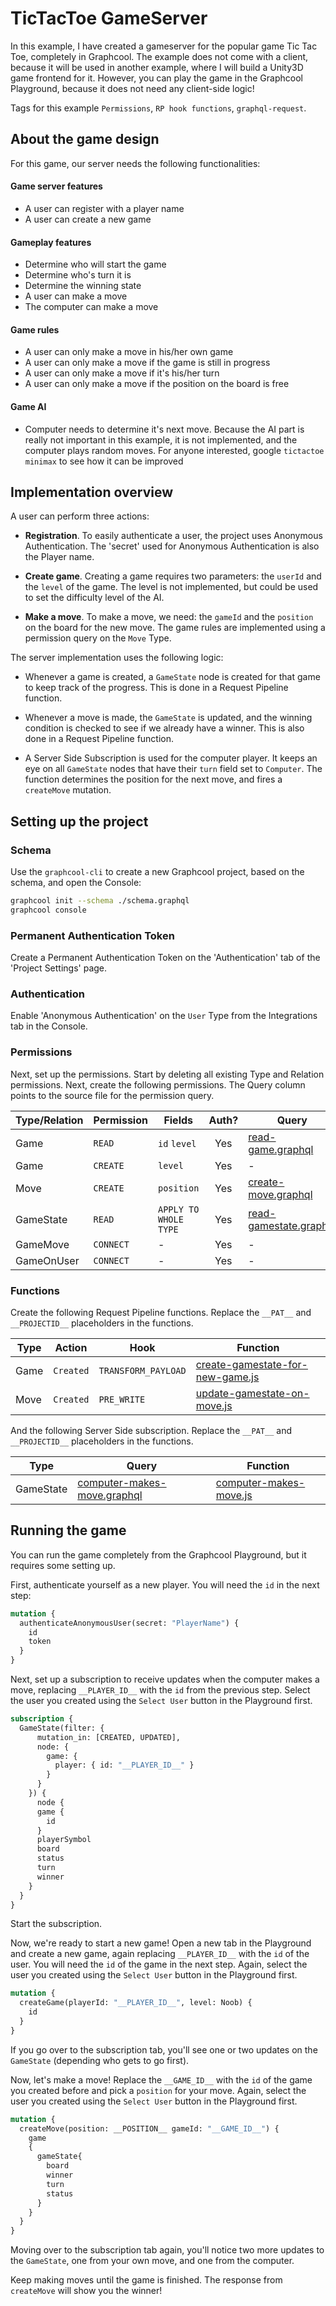 # TicTacToe GameServer

In this example, I have created a gameserver for the popular game Tic Tac Toe, completely in Graphcool. The example does not come with a client, because it will be used in another example, where I will build a Unity3D game frontend for it. However, you can play the game in the Graphcool Playground, because it does not need any client-side logic!

Tags for this example `Permissions`, `RP hook functions`, `graphql-request`.

## About the game design

For this game, our server needs the following functionalities:

#### Game server features
- A user can register with a player name
- A user can create a new game

#### Gameplay features
- Determine who will start the game
- Determine who's turn it is
- Determine the winning state
- A user can make a move
- The computer can make a move

#### Game rules
- A user can only make a move in his/her own game
- A user can only make a move if the game is still in progress
- A user can only make a move if it's his/her turn
- A user can only make a move if the position on the board is free

#### Game AI
- Computer needs to determine it's next move. Because the AI part is really not important in this example, it is not implemented, and the computer plays random moves. For anyone interested, google `tictactoe minimax` to see how it can be improved

## Implementation overview

A user can perform three actions:
- **Registration**. To easily authenticate a user, the project uses Anonymous Authentication. The 'secret' used for Anonymous Authentication is also the Player name.

- **Create game**. Creating a game requires two parameters: the `userId` and the `level` of the game. The level is not implemented, but could be used to set the difficulty level of the AI.

- **Make a move**. To make a move, we need: the `gameId` and the `position` on the board for the new move. The game rules are implemented using a permission query on the `Move` Type.

The server implementation uses the following logic:
- Whenever a game is created, a `GameState` node is created for that game to keep track of the progress. This is done in a Request Pipeline function.

- Whenever a move is made, the `GameState` is updated, and the winning condition is checked to see if we already have a winner. This is also done in a Request Pipeline function.

- A Server Side Subscription is used for the computer player. It keeps an eye on all `GameState` nodes that have their `turn` field set to `Computer`. The function determines the position for the next move, and fires a `createMove` mutation.

## Setting up the project

### Schema
Use the `graphcool-cli` to create a new Graphcool project, based on the schema, and open the Console:
```bash
graphcool init --schema ./schema.graphql
graphcool console
```

### Permanent Authentication Token

Create a Permanent Authentication Token on the 'Authentication' tab of the 'Project Settings' page.

### Authentication

Enable 'Anonymous Authentication' on the `User` Type from the Integrations tab in the Console.

### Permissions
Next, set up the permissions. Start by deleting all existing Type and Relation permissions. Next, create the following permissions. The Query column points to the source file for the permission query.

| Type/Relation | Permission | Fields | Auth? | Query |
|---|---|---|:---:|---|
| Game | `READ` | `id` `level` |Yes | [read-game.graphql](./permissions/read-game.graphql) |
| Game | `CREATE` | `level` | Yes|- |
| Move | `CREATE`| `position` |Yes | [create-move.graphql](./permissions/create-move.graphql) |
| GameState | `READ` | `APPLY TO WHOLE TYPE` |Yes | [read-gamestate.graphql](./permissions/read-gamestate.graphql) |
| GameMove | `CONNECT` |- | Yes|- |
| GameOnUser |`CONNECT` | -|Yes |- |

### Functions
Create the following Request Pipeline functions. Replace the `__PAT__` and `__PROJECTID__` placeholders in the functions.   

| Type | Action | Hook | Function
|---|---|---|---|
| Game | `Created` | `TRANSFORM_PAYLOAD` | [create-gamestate-for-new-game.js](./functions/create-gamestate-for-new-game.js) |
| Move | `Created` | `PRE_WRITE` | [update-gamestate-on-move.js](./functions/update-gamestate-on-move.js) |

And the following Server Side subscription. Replace the `__PAT__` and `__PROJECTID__` placeholders in the functions.

| Type | Query | Function |
| --- | --- | --- |
| GameState | [computer-makes-move.graphql](./functions/computer-makes-move.graphql) | [computer-makes-move.js](./functions/computer-makes-move.js) |

## Running the game

You can run the game completely from the Graphcool Playground, but it requires some setting up.

First, authenticate yourself as a new player. You will need the `id` in the next step:
```graphql
mutation {
  authenticateAnonymousUser(secret: "PlayerName") {
    id
    token
  }
}
```

Next, set up a subscription to receive updates when the computer makes a move, replacing `__PLAYER_ID__` with the `id` from the previous step. Select the user you created using the `Select User` button in the Playground first.
```graphql
subscription {
  GameState(filter: {
      mutation_in: [CREATED, UPDATED],
      node: {
        game: {
          player: { id: "__PLAYER_ID__" }
        }
      }
    }) {
      node {
      game {
        id
      }
      playerSymbol
      board
      status
      turn
      winner
    }
  }
}
```
Start the subscription.

Now, we're ready to start a new game! Open a new tab in the Playground and create a new game, again replacing `__PLAYER_ID__` with the `id` of the user. You will need the `id` of the game in the next step. Again, select the user you created using the `Select User` button in the Playground first.
```graphql
mutation {
  createGame(playerId: "__PLAYER_ID__", level: Noob) {
    id
  }
}
```

If you go over to the subscription tab, you'll see one or two updates on the `GameState` (depending who gets to go first).

Now, let's make a move! Replace the `__GAME_ID__` with the `id` of the game you created before and pick a `position` for your move. Again, select the user you created using the `Select User` button in the Playground first.
```graphql
mutation {
  createMove(position: __POSITION__ gameId: "__GAME_ID__") {
    game
    {
      gameState{
        board
        winner
        turn
        status
      }
    }
  }
}
```

Moving over to the subscription tab again, you'll notice two more updates to the `GameState`, one from your own move, and one from the computer.

Keep making moves until the game is finished. The response from `createMove` will show you the winner!
